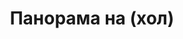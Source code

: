 ---
layout: /panorama.ect
project: '/web/projects/private/between-the-mountains-and-the-city'
image: 'http://hub.acherno.com/svn/mezhdu-planinata-i-grada/Site/Panorami/Vladimir_Rez_Hol_Panorama_01.jpg'
title: 'Панорама на (хол)'
sitemap: false
---